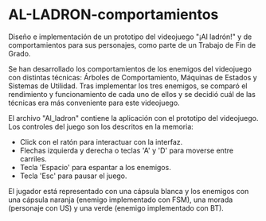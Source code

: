 # AL-LADRON-comportamientos
Diseño e implementación de un prototipo del videojuego "¡Al ladrón!" y de comportamientos para sus personajes, como parte de un Trabajo de Fin de Grado.

Se han desarrollado los comportamientos de los enemigos del videojuego con distintas técnicas: Árboles de Comportamiento, Máquinas de Estados y Sistemas de Utilidad. Tras implementar los tres enemigos, se comparó el rendimiento y funcionamiento de cada uno de ellos y se decidió cuál de las técnicas era más conveniente para este videojuego.

El archivo "Al_ladron" contiene la aplicación con el prototipo del videojuego. Los controles del juego son los descritos en la memoria:
- Click con el ratón para interactuar con la interfaz.
- Flechas izquierda y derecha o teclas 'A' y 'D' para moverse entre carriles.
- Tecla 'Espacio' para espantar a los enemigos.
- Tecla 'Esc' para pausar el juego.

El jugador está representado con una cápsula blanca y los enemigos con una cápsula naranja (enemigo implementado con FSM), una morada (personaje con US) y una verde (enemigo implementado con BT).
